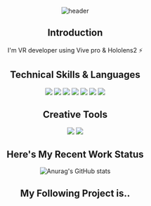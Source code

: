 <div align="center"> 
  
![header](https://capsule-render.vercel.app/api?type=Waving&text=Hello%World!&fontColor=9384D1)

## Introduction 
I'm VR developer using Vive pro & Hololens2 ⚡

## Technical Skills & Languages
<img src = "https://img.shields.io/badge/Unity-222324?style=flat-square&logo=Unity&logoColor=white"/> 
<img src="https://img.shields.io/badge/Kotlin-7F52FF?style=flat-square&logo=Kotlin&logoColor=white"/> 
<img src = "https://img.shields.io/badge/Microsoft Azure-0078D4?style=flat-square&logo=Microsoft Azure&logoColor=white"/> 
<img src = "https://img.shields.io/badge/Numpy-013243?style=flat-square&logo=Numpy&logoColor=white"/> 
<img src = "https://img.shields.io/badge/C++-00599C?style=flat-square&logo=cplusplus&logoColor=white"/> 
<img src = "https://img.shields.io/badge/C-A8B9CC?style=flat-square&logo=C&logoColor=white"/> 
<img src = "https://img.shields.io/badge/MySQL-4479A1?style=flat-square&logo=mysql&logoColor=white"/> 
  
## Creative Tools

<img src = "https://img.shields.io/badge/Photoshop-31A8FF?style=flat-square&logo=adobephotoshop&logoColor=white"/> 
<img src = "https://img.shields.io/badge/Allustrator-FF9A00?style=flat-square&logo=adobeillustrator&logoColor=white"/> 

## Here's My Recent Work Status
![Anurag's GitHub stats](https://github-readme-stats.vercel.app/api?username=JunHyeong13&show_icons=true&theme=radical)

## My Following Project is..
